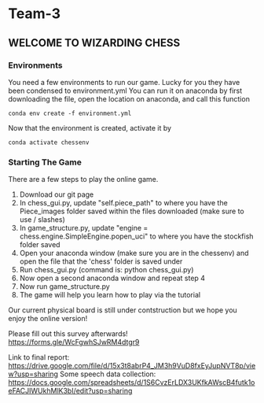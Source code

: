 # Team-3

## WELCOME TO WIZARDING CHESS 
 
### Environments

You need a few environments to run our game. Lucky for you they have been condensed to environment.yml
You can run it on anaconda by first downloading the file, open the location on anaconda, and call this function 

`conda env create -f environment.yml`

Now that the environment is created, activate it by 

`conda activate chessenv`

### Starting The Game
There are a few steps to play the online game. 
1) Download our git page
2) In chess_gui.py, update "self.piece_path" to where you have the Piece_images folder saved within the files downloaded (make sure to use / slashes)
3) In game_structure.py, update "engine = chess.engine.SimpleEngine.popen_uci" to where you have the stockfish folder saved
4) Open your anaconda window (make sure you are in the chessenv) and open the file that the 'chess' folder is saved under
5) Run chess_gui.py (command is: python chess_gui.py)
6) Now open a second anaconda window and repeat step 4
7) Now run game_structure.py  
8) The game will help you learn how to play via the tutorial 



Our current physical board is still under contstruction but we hope you enjoy the online version! 

Please fill out this survey afterwards! 
https://forms.gle/WcFgwhSJwRM4dtgr9

Link to final report: https://drive.google.com/file/d/15x3t8abrP4_JM3h9VuD8fxEyJupNVT8p/view?usp=sharing
Some speech data collection: https://docs.google.com/spreadsheets/d/1S6CvzErLDX3UKfkAWscB4futk1oeFACJIWUkhMlK3bI/edit?usp=sharing
 
